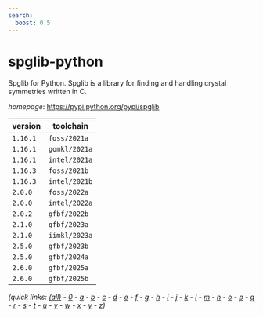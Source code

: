 ```yaml
---
search:
  boost: 0.5
---
```

# spglib-python

Spglib for Python. Spglib is a library for finding and handling crystal symmetries written in C.

*homepage*: <https://pypi.python.org/pypi/spglib>

version | toolchain
--------|----------
``1.16.1`` | ``foss/2021a``
``1.16.1`` | ``gomkl/2021a``
``1.16.1`` | ``intel/2021a``
``1.16.3`` | ``foss/2021b``
``1.16.3`` | ``intel/2021b``
``2.0.0`` | ``foss/2022a``
``2.0.0`` | ``intel/2022a``
``2.0.2`` | ``gfbf/2022b``
``2.1.0`` | ``gfbf/2023a``
``2.1.0`` | ``iimkl/2023a``
``2.5.0`` | ``gfbf/2023b``
``2.5.0`` | ``gfbf/2024a``
``2.6.0`` | ``gfbf/2025a``
``2.6.0`` | ``gfbf/2025b``


*(quick links: [(all)](../index.md) - [0](../0/index.md) - [a](../a/index.md) - [b](../b/index.md) - [c](../c/index.md) - [d](../d/index.md) - [e](../e/index.md) - [f](../f/index.md) - [g](../g/index.md) - [h](../h/index.md) - [i](../i/index.md) - [j](../j/index.md) - [k](../k/index.md) - [l](../l/index.md) - [m](../m/index.md) - [n](../n/index.md) - [o](../o/index.md) - [p](../p/index.md) - [q](../q/index.md) - [r](../r/index.md) - [s](../s/index.md) - [t](../t/index.md) - [u](../u/index.md) - [v](../v/index.md) - [w](../w/index.md) - [x](../x/index.md) - [y](../y/index.md) - [z](../z/index.md))*

